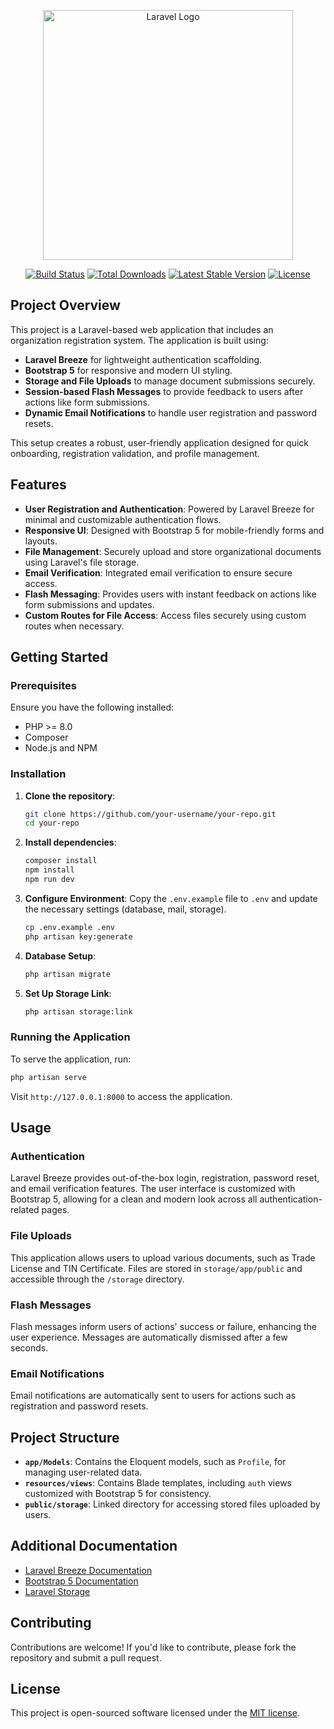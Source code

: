 
<p align="center">
    <a href="https://laravel.com" target="_blank"><img src="https://raw.githubusercontent.com/laravel/art/master/logo-lockup/5%20SVG/2%20CMYK/1%20Full%20Color/laravel-logolockup-cmyk-red.svg" width="400" alt="Laravel Logo"></a>
</p>

<p align="center">
    <a href="https://github.com/laravel/framework/actions"><img src="https://github.com/laravel/framework/workflows/tests/badge.svg" alt="Build Status"></a>
    <a href="https://packagist.org/packages/laravel/framework"><img src="https://img.shields.io/packagist/dt/laravel/framework" alt="Total Downloads"></a>
    <a href="https://packagist.org/packages/laravel/framework"><img src="https://img.shields.io/packagist/v/laravel/framework" alt="Latest Stable Version"></a>
    <a href="https://packagist.org/packages/laravel/framework"><img src="https://img.shields.io/packagist/l/laravel/framework" alt="License"></a>
</p>

## Project Overview

This project is a Laravel-based web application that includes an organization registration system. The application is built using:

- **Laravel Breeze** for lightweight authentication scaffolding.
- **Bootstrap 5** for responsive and modern UI styling.
- **Storage and File Uploads** to manage document submissions securely.
- **Session-based Flash Messages** to provide feedback to users after actions like form submissions.
- **Dynamic Email Notifications** to handle user registration and password resets.

This setup creates a robust, user-friendly application designed for quick onboarding, registration validation, and profile management.

## Features

- **User Registration and Authentication**: Powered by Laravel Breeze for minimal and customizable authentication flows.
- **Responsive UI**: Designed with Bootstrap 5 for mobile-friendly forms and layouts.
- **File Management**: Securely upload and store organizational documents using Laravel's file storage.
- **Email Verification**: Integrated email verification to ensure secure access.
- **Flash Messaging**: Provides users with instant feedback on actions like form submissions and updates.
- **Custom Routes for File Access**: Access files securely using custom routes when necessary.

## Getting Started

### Prerequisites

Ensure you have the following installed:
- PHP >= 8.0
- Composer
- Node.js and NPM

### Installation

1. **Clone the repository**:
    ```bash
    git clone https://github.com/your-username/your-repo.git
    cd your-repo
    ```

2. **Install dependencies**:
    ```bash
    composer install
    npm install
    npm run dev
    ```

3. **Configure Environment**:
   Copy the `.env.example` file to `.env` and update the necessary settings (database, mail, storage).

    ```bash
    cp .env.example .env
    php artisan key:generate
    ```

4. **Database Setup**:
    ```bash
    php artisan migrate
    ```

5. **Set Up Storage Link**:
   ```bash
   php artisan storage:link
   ```

### Running the Application

To serve the application, run:

```bash
php artisan serve
```

Visit `http://127.0.0.1:8000` to access the application.

## Usage

### Authentication

Laravel Breeze provides out-of-the-box login, registration, password reset, and email verification features. The user interface is customized with Bootstrap 5, allowing for a clean and modern look across all authentication-related pages.

### File Uploads

This application allows users to upload various documents, such as Trade License and TIN Certificate. Files are stored in `storage/app/public` and accessible through the `/storage` directory.

### Flash Messages

Flash messages inform users of actions' success or failure, enhancing the user experience. Messages are automatically dismissed after a few seconds.

### Email Notifications

Email notifications are automatically sent to users for actions such as registration and password resets.

## Project Structure

- **`app/Models`**: Contains the Eloquent models, such as `Profile`, for managing user-related data.
- **`resources/views`**: Contains Blade templates, including `auth` views customized with Bootstrap 5 for consistency.
- **`public/storage`**: Linked directory for accessing stored files uploaded by users.

## Additional Documentation

- [Laravel Breeze Documentation](https://laravel.com/docs/starter-kits#laravel-breeze)
- [Bootstrap 5 Documentation](https://getbootstrap.com/docs/5.0/getting-started/introduction/)
- [Laravel Storage](https://laravel.com/docs/filesystem)

## Contributing

Contributions are welcome! If you'd like to contribute, please fork the repository and submit a pull request.

## License

This project is open-sourced software licensed under the [MIT license](https://opensource.org/licenses/MIT).
